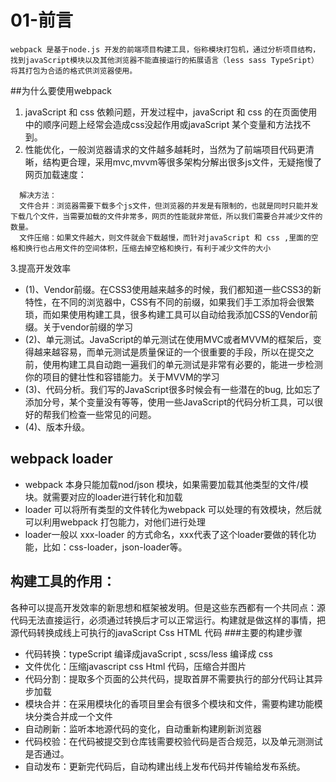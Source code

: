 # 01-前言
    webpack 是基于node.js 开发的前端项目构建工具，俗称模块打包机，通过分析项目结构，找到javaScript模块以及其他浏览器不能直接运行的拓展语言（less sass TypeSript）
    将其打包为合适的格式供浏览器使用。
##为什么要使用webpack
1. javaScript 和 css 依赖问题，开发过程中，javaScript 和 css 的在页面使用中的顺序问题上经常会造成css没起作用或javaScript 某个变量和方法找不到。
2. 性能优化，一般浏览器请求的文件越多越耗时，当然为了前端项目代码更清晰，结构更合理，采用mvc,mvvm等很多架构分解出很多js文件，无疑拖慢了网页加载速度：
```
  解决方法：
  文件合并：浏览器需要下载多个js文件，但浏览器的并发是有限制的，也就是同时只能并发下载几个文件，当需要加载的文件非常多，网页的性能就非常低，所以我们需要合并减少文件的数量。
  文件压缩：如果文件越大，则文件就会下载越慢，而针对javaScript 和 css ,里面的空格和换行也占用文件的空间体积，压缩去掉空格和换行，有利于减少文件的大小
```
3.提高开发效率

- (1)、Vendor前缀。在CSS3使用越来越多的时候，我们都知道一些CSS3的新特性，在不同的浏览器中，CSS有不同的前缀，如果我们手工添加将会很繁琐，而如果使用构建工具，很多构建工具可以自动给我添加CSS的Vendor前缀。关于vendor前缀的学习
- (2)、单元测试。JavaScript的单元测试在使用MVC或者MVVM的框架后，变得越来越容易，而单元测试是质量保证的一个很重要的手段，所以在提交之前，使用构建工具自动跑一遍我们的单元测试是非常有必要的，能进一步检测你的项目的健壮性和容错能力。关于MVVM的学习
- (3)、代码分析。我们写的JavaScript很多时候会有一些潜在的bug, 比如忘了添加分号，某个变量没有等等，使用一些JavaScript的代码分析工具，可以很好的帮我们检查一些常见的问题。
- (4)、版本升级。


## webpack loader

- webpack  本身只能加载nod/json 模块，如果需要加载其他类型的文件/模块。就需要对应的loader进行转化和加载
- loader 可以将所有类型的文件转化为webpack 可以处理的有效模块，然后就可以利用webpack 打包能力，对他们进行处理
- loader一般以 xxx-loader 的方式命名，xxx代表了这个loader要做的转化功能，比如：css-loader，json-loader等。



## 构建工具的作用：
各种可以提高开发效率的新思想和框架被发明。但是这些东西都有一个共同点：源代码无法直接运行，必须通过转换后才可以正常运行。构建就是做这样的事情，把源代码转换成线上可执行的javaScript Css HTML 代码
###主要的构建步骤
- 代码转换：typeScript 编译成javaScript , scss/less 编译成 css
- 文件优化：压缩javascript css Html 代码，压缩合并图片
- 代码分割：提取多个页面的公共代码，提取首屏不需要执行的部分代码让其异步加载
- 模块合并：在采用模块化的香项目里会有很多个模块和文件，需要构建功能模块分类合并成一个文件
- 自动刷新：监听本地源代码的变化，自动重新构建刷新浏览器
- 代码校验：在代码被提交到仓库钱需要校验代码是否合规范，以及单元测测试是否通过。
- 自动发布：更新完代码后，自动构建出线上发布代码并传输给发布系统。











